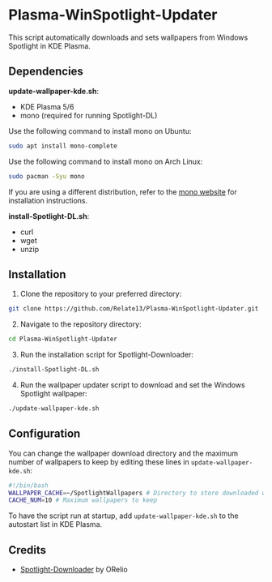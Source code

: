# Plasma-WinSpotlight-Updater

This script automatically downloads and sets wallpapers from Windows Spotlight in KDE Plasma.

## Dependencies

**update-wallpaper-kde.sh**:

- KDE Plasma 5/6
- mono (required for running Spotlight-DL)

Use the following command to install mono on Ubuntu:

```bash
sudo apt install mono-complete
```

Use the following command to install mono on Arch Linux:

```bash
sudo pacman -Syu mono
```

If you are using a different distribution, refer to the [mono website](https://www.mono-project.com/download/stable/) for installation instructions.

**install-Spotlight-DL.sh**:

- curl
- wget
- unzip

## Installation

1. Clone the repository to your preferred directory:

```bash
git clone https://github.com/Relate13/Plasma-WinSpotlight-Updater.git
```

2. Navigate to the repository directory:

```bash
cd Plasma-WinSpotlight-Updater
```

3. Run the installation script for Spotlight-Downloader:

```bash
./install-Spotlight-DL.sh
```

4. Run the wallpaper updater script to download and set the Windows Spotlight wallpaper:

```bash
./update-wallpaper-kde.sh
```

## Configuration

You can change the wallpaper download directory and the maximum number of wallpapers to keep by editing these lines in `update-wallpaper-kde.sh`:

```bash
#!/bin/bash
WALLPAPER_CACHE=~/SpotlightWallpapers # Directory to store downloaded wallpapers
CACHE_NUM=10 # Maximum wallpapers to keep
```

To have the script run at startup, add `update-wallpaper-kde.sh` to the autostart list in KDE Plasma.

## Credits

- [Spotlight-Downloader](https://github.com/ORelio/Spotlight-Downloader) by ORelio
